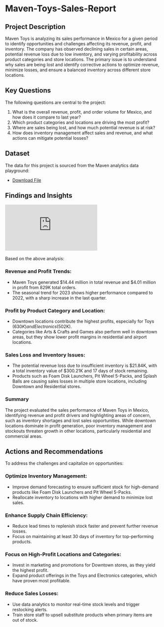 # Maven-Toys-Sales-Report

## Project Description
Maven Toys is analyzing its sales performance in Mexico for a given period to identify opportunities and challenges affecting its revenue, profit, and inventory. The company has observed declining sales in certain areas, potential revenue loss due to low inventory, and varying profitability across product categories and store locations.
The primary issue is to understand why sales are being lost and identify corrective actions to optimize revenue, minimize losses, and ensure a balanced inventory across different store locations.

## Key Questions
The following questions are central to the project:
1. What is the overall revenue, profit, and order volume for Mexico, and how does it compare to last year?
2. Which product categories and locations are driving the most profit?
3. Where are sales being lost, and how much potential revenue is at risk?
4. How does inventory management affect sales and revenue, and what actions can mitigate potential losses?

## Dataset
The data for this project is sourced from the Maven analytics data playground:
* [Download File](https://maven-datasets.s3.amazonaws.com/Maven+Toys/Maven+Toys.zip)

## Findings and Insights

![Capture](https://github.com/Obinnaval0001/Data_Visualisation_Projects/blob/27dfe32093df825358352ca9b56336ff2d38e9a1/Maven-Toys-Sales-Report-Using-PowerBI/Tory%20Sales%20Dashboard.pdf)



Based on the above analysis:

###  Revenue and Profit Trends:

* Maven Toys generated $14.44 million in total revenue and $4.01 million in profit from 829K total orders.
* The seasonal trend for 2023 shows higher performance compared to 2022, with a sharp increase in the last quarter.

### Profit by Product Category and Location:

* Downtown locations contribute the highest profits, especially for Toys ($630K) and Electronics ($502K).
* Categories like Arts & Crafts and Games also perform well in downtown areas, but they show lower profit margins in residential and airport locations.

### Sales Loss and Inventory Issues:

* The potential revenue loss due to insufficient inventory is $21.84K, with a total inventory value of $300.21K and 17 days of stock remaining.
* Products such as Foam Disk Launchers, Pit Wheel 5-Packs, and Splash Balls are causing sales losses in multiple store locations, including Downtown and Residential stores.

### Summary
The project evaluated the sales performance of Maven Toys in Mexico, identifying revenue and profit drivers and highlighting areas of concern, such as inventory shortages and lost sales opportunities. While downtown locations dominate in profit generation, poor inventory management and stockouts threaten growth in other locations, particularly residential and commercial areas.

## Actions and Recommendations
To address the challenges and capitalize on opportunities:

### Optimize Inventory Management:

* Improve demand forecasting to ensure sufficient stock for high-demand products like Foam Disk Launchers and Pit Wheel 5-Packs.
* Reallocate inventory to locations with higher demand to minimize lost sales.

### Enhance Supply Chain Efficiency:

* Reduce lead times to replenish stock faster and prevent further revenue losses.
* Focus on maintaining at least 30 days of inventory for top-performing products.

### Focus on High-Profit Locations and Categories:

* Invest in marketing and promotions for Downtown stores, as they yield the highest profit.
* Expand product offerings in the Toys and Electronics categories, which have proven most profitable.

### Reduce Sales Losses:

* Use data analytics to monitor real-time stock levels and trigger restocking alerts.
* Train store staff to upsell substitute products when primary items are out of stock.

